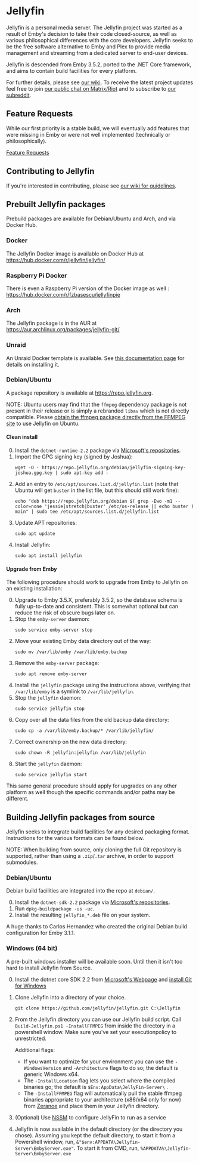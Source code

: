 Jellyfin
============

Jellyfin is a personal media server. The Jellyfin project was started as a result of Emby's decision to take their code closed-source, as well as various philosophical differences with the core developers. Jellyfin seeks to be the free software alternative to Emby and Plex to provide media management and streaming from a dedicated server to end-user devices.

Jellyfin is descended from Emby 3.5.2, ported to the .NET Core framework, and aims to contain build facilities for every platform.

For further details, please see [our wiki](https://github.com/jellyfin/jellyfin/wiki). To receive the latest project updates feel free to join [our public chat on Matrix/Riot](https://matrix.to/#/#jellyfin:matrix.org) and to subscribe to [our subreddit](https://www.reddit.com/r/jellyfin/).

## Feature Requests

While our first priority is a stable build, we will eventually add features that were missing in Emby or were not well implemented (technically or philosophically).

[Feature Requests](http://feathub.com/jellyfin/jellyfin)

## Contributing to Jellyfin

If you're interested in contributing, please see [our wiki for guidelines](https://github.com/jellyfin/jellyfin/wiki/Contributing-to-Jellyfin).

## Prebuilt Jellyfin packages

Prebuild packages are available for Debian/Ubuntu and Arch, and via Docker Hub.

### Docker

The Jellyfin Docker image is available on Docker Hub at https://hub.docker.com/r/jellyfin/jellyfin/

### Raspberry Pi Docker

There is even a Raspberry Pi version of the Docker image as well : https://hub.docker.com/r/fzbasescu/jellyfinpie
### Arch

The Jellyfin package is in the AUR at https://aur.archlinux.org/packages/jellyfin-git/

### Unraid

An Unraid Docker template is available. See [this documentation page](https://github.com/jellyfin/jellyfin/blob/master/unRaid/docker-templates/README.md) for details on installing it.

### Debian/Ubuntu

A package repository is available at https://repo.jellyfin.org.

NOTE: Ubuntu users may find that the `ffmpeg` dependency package is not present in their release or is simply a rebranded `libav` which is not directly compatible. Please [obtain the ffmpeg package directly from the FFMPEG site](https://ffmpeg.org/download.html#build-linux) to use Jellyfin on Ubuntu.

#### Clean install

0. Install the `dotnet-runtime-2.2` package via [Microsoft's repositories](https://dotnet.microsoft.com/download/dotnet-core/2.2).
0. Import the GPG signing key (signed by Joshua):
    ```
    wget -O - https://repo.jellyfin.org/debian/jellyfin-signing-key-joshua.gpg.key | sudo apt-key add -
    ```
0. Add an entry to `/etc/apt/sources.list.d/jellyfin.list` (note that Ubuntu will get `buster` in the list file, but this should still work fine):
    ```
    echo "deb https://repo.jellyfin.org/debian $( grep -Ewo -m1 --color=none 'jessie|stretch|buster' /etc/os-release || echo buster ) main" | sudo tee /etc/apt/sources.list.d/jellyfin.list
    ```
0. Update APT repositories:
    ```
    sudo apt update
    ```
0. Install Jellyfin:
    ```
    sudo apt install jellyfin
    ```

#### Upgrade from Emby

The following procedure should work to upgrade from Emby to Jellyfin on an existing installation:

0. Upgrade to Emby 3.5.X, preferably 3.5.2, so the database schema is fully up-to-date and consistent. This is somewhat optional but can reduce the risk of obscure bugs later on.
0. Stop the `emby-server` daemon:
    ```
    sudo service emby-server stop
    ```
0. Move your existing Emby data directory out of the way:
    ```
    sudo mv /var/lib/emby /var/lib/emby.backup
    ```
0. Remove the `emby-server` package:
    ```
    sudo apt remove emby-server
    ```
0. Install the `jellyfin` package using the instructions above, verifying that `/var/lib/emby` is a symlink to `/var/lib/jellyfin`.
0. Stop the `jellyfin` daemon:
    ```
    sudo service jellyfin stop
    ```
0. Copy over all the data files from the old backup data directory:
    ```
    sudo cp -a /var/lib/emby.backup/* /var/lib/jellyfin/
    ```
0. Correct ownership on the new data directory:
    ```
    sudo chown -R jellyfin:jellyfin /var/lib/jellyfin
    ```
0. Start the `jellyfin` daemon:
    ```
    sudo service jellyfin start
    ```

This same general procedure should apply for upgrades on any other platform as well though the specific commands and/or paths may be different.

## Building Jellyfin packages from source

Jellyfin seeks to integrate build facilities for any desired packaging format. Instructions for the various formats can be found below.

NOTE: When building from source, only cloning the full Git repository is supported, rather than using a `.zip`/`.tar` archive, in order to support submodules.

### Debian/Ubuntu

Debian build facilities are integrated into the repo at `debian/`.

0. Install the `dotnet-sdk-2.2` package via [Microsoft's repositories](https://dotnet.microsoft.com/download/dotnet-core/2.2).
0. Run `dpkg-buildpackage -us -uc`.
0. Install the resulting `jellyfin_*.deb` file on your system.

A huge thanks to Carlos Hernandez who created the original Debian build configuration for Emby 3.1.1.

### Windows (64 bit)

A pre-built windows installer will be available soon. Until then it isn't too hard to install Jellyfin from Source.

0. Install the dotnet core SDK 2.2 from [Microsoft's Webpage](https://dotnet.microsoft.com/download/dotnet-core/2.2) and [install Git for Windows](https://gitforwindows.org/)
0. Clone Jellyfin into a directory of your choice.
    ```
    git clone https://github.com/jellyfin/jellyfin.git C:\Jellyfin
    ```
0. From the Jellyfin directory you can use our Jellyfin build script. Call `Build-Jellyfin.ps1 -InstallFFMPEG` from inside the directory in a powershell window. Make sure you've set your executionpolicy to unrestricted.

    Additional flags:
      * If you want to optimize for your environment you can use the `-WindowsVersion` and `-Architecture` flags to do so; the default is generic Windows x64.
      * The `-InstallLocation` flag lets you select where the compiled binaries go; the default is `$Env:AppData\JellyFin-Server\` .
      * The `-InstallFFMPEG` flag will automatically pull the stable ffmpeg binaries appropriate to your architecture (x86/x64 only for now) from [Zeranoe](https://ffmpeg.zeranoe.com/builds/) and place them in your Jellyfin directory. 
0. (Optional) Use [NSSM](https://nssm.cc/) to configure JellyFin to run as a service
0. Jellyfin is now available in the default directory (or the directory you chose). Assuming you kept the default directory, to start it from a Powershell window, run, `&"$env:APPDATA\Jellyfin-Server\EmbyServer.exe"`. To start it from CMD, run, `%APPDATA%\Jellyfin-Server\EmbyServer.exe`
